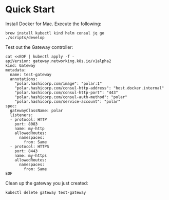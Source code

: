 # Quick Start

Install Docker for Mac. Execute the following:

```/bin/bash
brew install kubectl kind helm consul jq go
./scripts/develop
```

Test out the Gateway controller:

```/bin/bash
cat <<EOF | kubectl apply -f -
apiVersion: gateway.networking.k8s.io/v1alpha2
kind: Gateway
metadata:
  name: test-gateway
  annotations:
    "polar.hashicorp.com/image": "polar:1"
    "polar.hashicorp.com/consul-http-address": "host.docker.internal"
    "polar.hashicorp.com/consul-http-port": "443"
    "polar.hashicorp.com/consul-auth-method": "polar"
    "polar.hashicorp.com/service-account": "polar"
spec:
  gatewayClassName: polar
  listeners:
  - protocol: HTTP
    port: 8083
    name: my-http
    allowedRoutes:
      namespaces:
        from: Same
  - protocol: HTTPS
    port: 8443
    name: my-https
    allowedRoutes:
      namespaces:
        from: Same
EOF
```

Clean up the gateway you just created:

```
kubectl delete gateway test-gateway
```